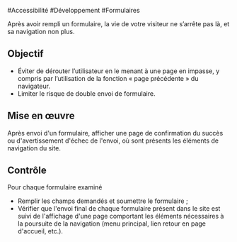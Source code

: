 
#Accessibilité #Développement #Formulaires

Après avoir rempli un formulaire, la vie de votre visiteur ne s’arrête pas là, et sa navigation non plus.

Objectif
--------

*   Éviter de dérouter l’utilisateur en le menant à une page en impasse, y compris par l’utilisation de la fonction « page précédente » du navigateur.
*   Limiter le risque de double envoi de formulaire.

Mise en œuvre
-------------

Après envoi d'un formulaire, afficher une page de confirmation du succès ou d'avertissement d'échec de l'envoi, où sont présents les éléments de navigation du site.

Contrôle
--------

Pour chaque formulaire examiné

*   Remplir les champs demandés et soumettre le formulaire ;
*   Vérifier que l'envoi final de chaque formulaire présent dans le site est suivi de l'affichage d'une page comportant les éléments nécessaires à la poursuite de la navigation (menu principal, lien retour en page d'accueil, etc.).
